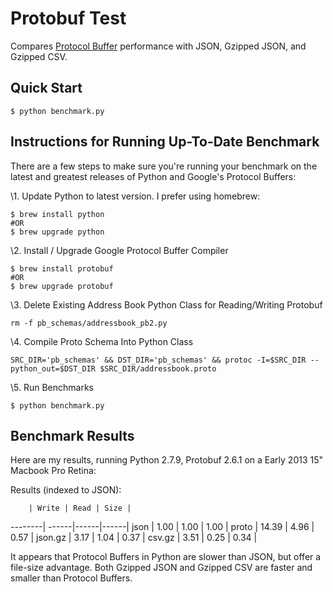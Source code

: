 # Protobuf Test

Compares [Protocol Buffer](https://developers.google.com/protocol-buffers/)
performance with JSON, Gzipped JSON, and Gzipped CSV.

## Quick Start
```
$ python benchmark.py
```

## Instructions for Running Up-To-Date Benchmark
There are a few steps to make sure you're running your benchmark on the latest and greatest releases
of Python and Google's Protocol Buffers:

\1. Update Python to latest version. I prefer using homebrew:
```
$ brew install python
#OR
$ brew upgrade python
```
\2. Install / Upgrade Google Protocol Buffer Compiler
```
$ brew install protobuf
#OR
$ brew upgrade protobuf
```
\3. Delete Existing Address Book Python Class for Reading/Writing Protobuf
```
rm -f pb_schemas/addressbook_pb2.py
```
\4. Compile Proto Schema Into Python Class
```
SRC_DIR='pb_schemas' && DST_DIR='pb_schemas' && protoc -I=$SRC_DIR --python_out=$DST_DIR $SRC_DIR/addressbook.proto
```
\5. Run Benchmarks
```
$ python benchmark.py
```


## Benchmark Results
Here are my results, running Python 2.7.9, Protobuf 2.6.1 on a Early 2013 15" Macbook Pro Retina:

Results (indexed to JSON):

        | Write | Read | Size |
--------| ------|------|------|
json    | 1.00  | 1.00 | 1.00 |
proto   | 14.39 | 4.96 | 0.57 |
json.gz | 3.17  | 1.04 | 0.37 |
csv.gz  | 3.51  | 0.25 | 0.34 |

It appears that Protocol Buffers in Python are slower than JSON, but offer a file-size advantage.
Both Gzipped JSON and Gzipped CSV are faster and smaller than Protocol Buffers.


